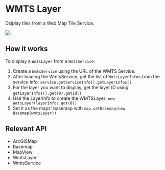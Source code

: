 <h1>WMTS Layer</h1>

<p>Dsiplay tiles from a Web Map Tile Service.</p>

<p><img src="WmtsLayer.png"/></p>

<h2>How it works</h2>

<p>To display a <code>WmtsLayer</code> from a <code>WmtsService</code>:</p>

<ol>
  <li>Create a <code>WmtsService</code> using the URL of the WMTS Service.</li>
  <li>After loading the WmtsService, get the list of <code>WmtsLayerInfo</code>s from the service info: 
  <code>service.getServiceInfo().getLayerInfos()</code></li>
  <li>For the layer you want to display, get the layer ID using <code>getLayerInfos().get(0).getId()</code></li>
  <li>Use the LayerInfo to create the WMTSLayer: <code>new WmtsLayer(layerInfos.get(0))</code></li>
  <li>Set it as the maps' basemap with <code>map.setBasemap(new Basemap(wmtsLayer))</code></li>
</ol>

<h2>Relevant API</h2>

<ul>
  <li>ArcGISMap</li>
  <li>Basemap</li>
  <li>MapView</li>
  <li>WmtsLayer</li>
  <li>WmtsService</li>
</ul>
